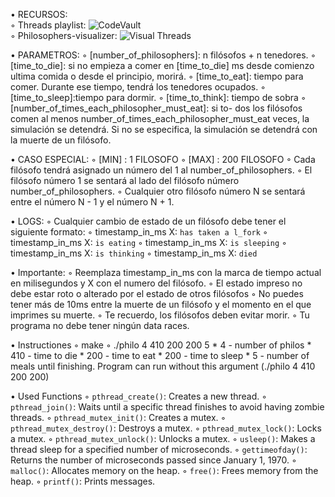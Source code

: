 
• RECURSOS:<br> 
◦ Threads playlist:
![CodeVault](https://www.youtube.com/watch?v=d9s_d28yJq0&list=PLfqABt5AS4FmuQf70psXrsMLEDQXNkLq2)<br>
◦ Philosophers-visualizer:
![Visual Threads](https://nafuka11.github.io/philosophers-visualizer/)<br>
 
• PARAMETROS:
◦ [number_of_philosophers]: n filósofos + n tenedores.
◦ [time_to_die]: si no empieza a comer en [time_to_die] ms
desde comienzo ultima comida o desde el principio, morirá.
◦ [time_to_eat]: tiempo para comer. Durante ese tiempo,
tendrá los tenedores ocupados.
◦ [time_to_sleep]:tiempo para dormir.
◦ [time_to_think]: tiempo de sobra
◦ [number_of_times_each_philosopher_must_eat]: si to-
dos los filósofos comen al menos number_of_times_each_philosopher_must_eat
veces, la simulación se detendrá. Si no se especifica, la simulación se detendrá
con la muerte de un filósofo.

• CASO ESPECIAL: 
◦ [MIN] :	1 FILOSOFO
◦ [MAX]	: 200 FILOSOFO
◦ Cada filósofo tendrá asignado un número del 1 al number_of_philosophers.
◦ El filósofo número 1 se sentará al lado del filósofo número number_of_philosophers.
◦ Cualquier otro filósofo número N se sentará entre el número N - 1 y el número N + 1.

• LOGS:
◦ Cualquier cambio de estado de un filósofo debe tener el siguiente formato:
◦ timestamp_in_ms X:  `has taken a l_fork`
◦ timestamp_in_ms X:  `is eating`
◦ timestamp_in_ms X:  `is sleeping`
◦ timestamp_in_ms X:  `is thinking`
◦ timestamp_in_ms X:  `died`

• Importante:
◦ Reemplaza timestamp_in_ms con la marca de tiempo actual en milisegundos
    y X con el numero del filósofo.
◦ El estado impreso no debe estar roto o alterado por el estado de otros filósofos
◦ No puedes tener más de 10ms entre la muerte de un filósofo y el momento en el que
    imprimes su muerte.
◦ Te recuerdo, los filósofos deben evitar morir.
◦ Tu programa no debe tener ningún data races.

• Instructiones
◦ make
◦ ./philo 4 410 200 200 5 
	* 4 - number of philos
	* 410 - time to die
	* 200 - time to eat
	* 200 - time to sleep
	* 5 - number of meals until finishing. Program can run without this argument (./philo 4 410 200 200)

• Used Functions
◦ `pthread_create()`: Creates a new thread.
◦ `pthread_join()`: Waits until a specific thread finishes to avoid having zombie threads.
◦ `pthread_mutex_init()`: Creates a mutex.
◦ `pthread_mutex_destroy()`: Destroys a mutex.
◦ `pthread_mutex_lock()`: Locks a mutex.
◦ `pthread_mutex_unlock()`: Unlocks a mutex.
◦ `usleep()`: Makes a thread sleep for a specified number of microseconds.
◦ `gettimeofday()`: Returns the number of microseconds passed since January 1, 1970.
◦ `malloc()`: Allocates memory on the heap.
◦ `free()`: Frees memory from the heap.
◦ `printf()`: Prints messages.
